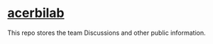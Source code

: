 # [acerbilab](https://github.com/acerbilab)

This repo stores the team Discussions and other public information.
